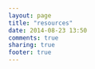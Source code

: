 ```yaml
---
layout: page
title: "resources"
date: 2014-08-23 13:50
comments: true
sharing: true
footer: true
---
```

